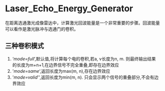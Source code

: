 



# Laser_Echo_Energy_Generator

在距离选通激光成像雷达中，计算激光回波能量是一个非常重要的步骤。回波能量可以看作是激光脉冲与选通门的卷积。

## 三种卷积模式

1. ‘*mode=full*’,默认值,将计算每个电的卷积,若a, v长度为n, m. 则最终输出结果的长度为m+n+1,在边界信号不完全重叠,即存在边界效应
2. '*mode=same*‘,返回长度为max(m, n),存在边界效应
3. '*mode=valid*'',返回长度为min(m, n). 只会显示两个信号的重叠部分,不会有边界效应



